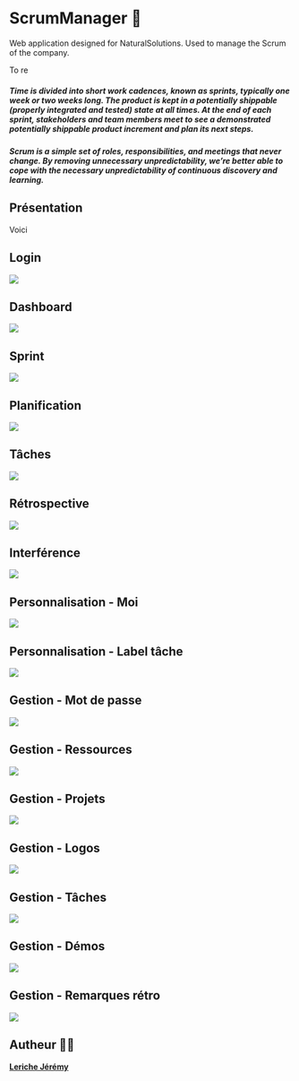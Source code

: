 # ScrumManager 📌 

Web application designed for NaturalSolutions. Used to manage the Scrum of the company. 

To re
<h5> Time is divided into short work cadences, known as sprints, typically one week or two weeks long. The product is kept in a potentially shippable (properly integrated and tested) state at all times. At the end of each sprint, stakeholders and team members meet to see a demonstrated potentially shippable product increment and plan its next steps.</h5>
 
 <h5>Scrum is a simple set of roles, responsibilities, and meetings that never change. By removing unnecessary unpredictability, we’re better able to cope with the necessary unpredictability of continuous discovery and learning. </h5>


## Présentation

Voici

## Login 
<img src="https://i.imgur.com/qvCh774.jpg"/> 

## Dashboard
<img src="https://i.imgur.com/LX8pJXu.png"/> 

## Sprint
<img src="https://i.imgur.com/ZLlIUUV.png"/> 

## Planification
<img src="https://i.imgur.com/ZfrEWrg.png"/> 

## Tâches
<img src="https://i.imgur.com/aYYb3xo.png"/> 

## Rétrospective
<img src="https://i.imgur.com/LX8pJXu.png"/> 

## Interférence
<img src="https://i.imgur.com/PpBk0U5.png"/> 

## Personnalisation - Moi
<img src="https://i.imgur.com/BBF4bwM.png"/> 

## Personnalisation - Label tâche
<img src="https://i.imgur.com/0Wm9YFh.png"/>

## Gestion - Mot de passe
<img src="https://i.imgur.com/tCUaDyx.png"/>

## Gestion - Ressources
<img src="https://i.imgur.com/3YqjNHf.png"/>

## Gestion - Projets
<img src="https://i.imgur.com/Fafm2TN.png"/>

## Gestion - Logos
<img src="https://i.imgur.com/mk9gbqU.png"/>

## Gestion - Tâches
<img src="https://i.imgur.com/4XfVJbW.png"/>

## Gestion - Démos
<img src="https://i.imgur.com/YQ8Dpsp.png"/>

## Gestion - Remarques rétro
<img src="https://i.imgur.com/2uPWn5v.png"/>

## Autheur 👨‍💻

**[Leriche Jérémy](http://LericheJeremy.fr/)**
